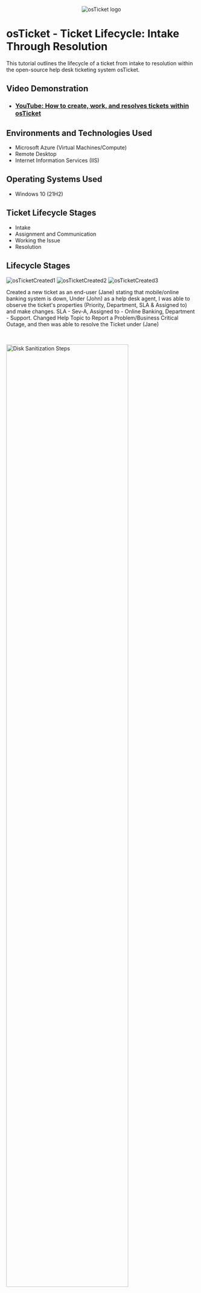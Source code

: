 <p align="center">
<img src="https://i.imgur.com/Clzj7Xs.png" alt="osTicket logo"/>
</p>

<h1>osTicket - Ticket Lifecycle: Intake Through Resolution</h1>
This tutorial outlines the lifecycle of a ticket from intake to resolution within the open-source help desk ticketing system osTicket.<br />


<h2>Video Demonstration</h2>

- ### [YouTube: How to create, work, and resolves tickets within osTicket](https://www.youtube.com)

<h2>Environments and Technologies Used</h2>

- Microsoft Azure (Virtual Machines/Compute)
- Remote Desktop
- Internet Information Services (IIS)

<h2>Operating Systems Used </h2>

- Windows 10</b> (21H2)

<h2>Ticket Lifecycle Stages</h2>

- Intake
- Assignment and Communication
- Working the Issue
- Resolution

<h2>Lifecycle Stages</h2>

<p>

![osTicketCreated1](https://github.com/user-attachments/assets/da7a8cf2-3c81-44e3-a7d9-a21d9ab3db48)
![osTicketCreated2](https://github.com/user-attachments/assets/7527806d-49e4-437c-baa1-991b21f1e809)
![osTicketCreated3](https://github.com/user-attachments/assets/43022ee8-2206-4713-be10-8fc29b1480bc)

</p>
<p>
Created a new ticket as an end-user (Jane) stating that mobile/online banking system is down, Under (John) as a help desk agent, I was able to observe the ticket's properties (Priority, Department, SLA & Assigned to) and make changes.  SLA - Sev-A, Assigned to - Online Banking, Department - Support. Changed Help Topic to Report a Problem/Business Critical Outage, and then was able to resolve the Ticket under (Jane)
</p>
<br />

<p>
<img src="https://i.imgur.com/DJmEXEB.png" height="80%" width="80%" alt="Disk Sanitization Steps"/>
</p>
<p>
Type Here
</p>
<br />

<p>
<img src="https://i.imgur.com/DJmEXEB.png" height="80%" width="80%" alt="Disk Sanitization Steps"/>
</p>
<p>
Type Here
</p>
<br />
